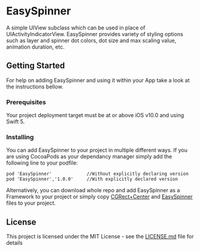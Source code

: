 # EasySpinner

A simple UIView subclass which can be used in place of UIActivityIndicatorView. EasySpinner provides variety of styling options such as layer and spinner dot colors, dot size and max scaling value, animation duration, etc.

## Getting Started

For help on adding EasySpinner and using it within your App take a look at the instructions bellow.

### Prerequisites

Your project deployment target must be at or above iOS v10.0 and using Swift 5.

### Installing

You can add EasySpinner to your project in multiple different ways. If you are using CocoaPods as your dependancy manager simply add the following line to your podfile:

```
pod 'EasySpinner'             //Without explicitly declaring version
pod 'EasySpinner','1.0.0'     //With explicitly declared version
```

Alternatively, you can download whole repo and add EasySpinner as a Framework to your project or simply copy [CGRect+Center](./EasySpinner/CGRect+Center.swift) and [EasySpinner](./EasySpinner/EasySpinner.swift) files to your project.

## License

This project is licensed under the MIT License - see the [LICENSE.md](LICENSE.md) file for details
